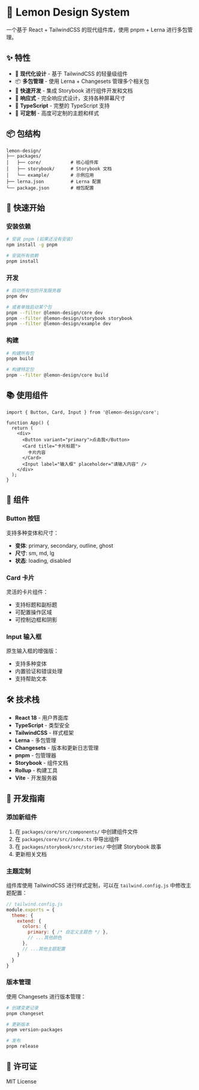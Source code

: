 # 🍋 Lemon Design System

一个基于 React + TailwindCSS 的现代组件库，使用 pnpm + Lerna 进行多包管理。

## ✨ 特性

- 🎨 **现代化设计** - 基于 TailwindCSS 的轻量级组件
- 📦 **多包管理** - 使用 Lerna + Changesets 管理多个相关包
- 🚀 **快速开发** - 集成 Storybook 进行组件开发和文档
- 📱 **响应式** - 完全响应式设计，支持各种屏幕尺寸
- 🎯 **TypeScript** - 完整的 TypeScript 支持
- 🔧 **可定制** - 高度可定制的主题和样式

## 📦 包结构

```
lemon-design/
├── packages/
│   ├── core/           # 核心组件库
│   ├── storybook/      # Storybook 文档
│   └── example/        # 示例应用
├── lerna.json          # Lerna 配置
└── package.json        # 根包配置
```

## 🚀 快速开始

### 安装依赖

```bash
# 安装 pnpm (如果还没有安装)
npm install -g pnpm

# 安装所有依赖
pnpm install
```

### 开发

```bash
# 启动所有包的开发服务器
pnpm dev

# 或者单独启动某个包
pnpm --filter @lemon-design/core dev
pnpm --filter @lemon-design/storybook storybook
pnpm --filter @lemon-design/example dev
```

### 构建

```bash
# 构建所有包
pnpm build

# 构建特定包
pnpm --filter @lemon-design/core build
```

## 📚 使用组件

```tsx
import { Button, Card, Input } from '@lemon-design/core';

function App() {
  return (
    <div>
      <Button variant="primary">点击我</Button>
      <Card title="卡片标题">
        卡片内容
      </Card>
      <Input label="输入框" placeholder="请输入内容" />
    </div>
  );
}
```

## 🎨 组件

### Button 按钮

支持多种变体和尺寸：

- **变体**: primary, secondary, outline, ghost
- **尺寸**: sm, md, lg
- **状态**: loading, disabled

### Card 卡片

灵活的卡片组件：

- 支持标题和副标题
- 可配置操作区域
- 可控制边框和阴影

### Input 输入框

原生输入框的增强版：

- 支持多种变体
- 内置验证和错误处理
- 支持帮助文本

## 🛠️ 技术栈

- **React 18** - 用户界面库
- **TypeScript** - 类型安全
- **TailwindCSS** - 样式框架
- **Lerna** - 多包管理
- **Changesets** - 版本和更新日志管理
- **pnpm** - 包管理器
- **Storybook** - 组件文档
- **Rollup** - 构建工具
- **Vite** - 开发服务器

## 📖 开发指南

### 添加新组件

1. 在 `packages/core/src/components/` 中创建组件文件
2. 在 `packages/core/src/index.ts` 中导出组件
3. 在 `packages/storybook/src/stories/` 中创建 Storybook 故事
4. 更新相关文档

### 主题定制

组件库使用 TailwindCSS 进行样式定制，可以在 `tailwind.config.js` 中修改主题配置：

```js
// tailwind.config.js
module.exports = {
  theme: {
    extend: {
      colors: {
        primary: { /* 自定义主题色 */ },
        // ...其他颜色
      },
      // ...其他主题配置
    }
  }
}
```

### 版本管理

使用 Changesets 进行版本管理：

```bash
# 创建变更记录
pnpm changeset

# 更新版本
pnpm version-packages

# 发布
pnpm release
```

## 📄 许可证

MIT License
